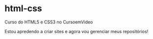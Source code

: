 # html-css
 Curso do HTML5 e CSS3 no CursoemVideo

 Estou apredendo a criar sites e agora vou gerenciar meus repositórios!
